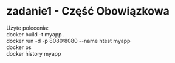 # zadanie1 - Część Obowiązkowa  

Użyte polecenia:  
docker build -t myapp .  
docker run -d -p 8080:8080 --name htest myapp  
docker ps  
docker history myapp  
